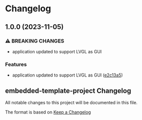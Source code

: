 # Changelog

## 1.0.0 (2023-11-05)


### ⚠ BREAKING CHANGES

* application updated to support LVGL as GUI

### Features

* application updated to support LVGL as GUI ([e2c13a5](https://github.com/gabrielfrasantos/embedded-template-project/commit/e2c13a51e6217fee85477dd6557c078b4cc8aa97))

<!-- markdownlint-disable MD024 -->

## embedded-template-project Changelog

All notable changes to this project will be documented in this file.


The format is based on [Keep a Changelog](http://keepachangelog.com/en/1.0.0/)
